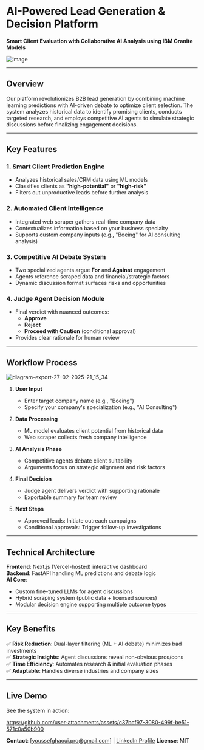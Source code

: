 # AI-Powered Lead Generation & Decision Platform  
**Smart Client Evaluation with Collaborative AI Analysis using IBM Granite Models**

![image](https://github.com/user-attachments/assets/99f04afc-03d2-49e7-a0a8-931b0f63676d)

---

## Overview  
Our platform revolutionizes B2B lead generation by combining machine learning predictions with AI-driven debate to optimize client selection. The system analyzes historical data to identify promising clients, conducts targeted research, and employs competitive AI agents to simulate strategic discussions before finalizing engagement decisions.

---

## Key Features  

### 1. Smart Client Prediction Engine  
- Analyzes historical sales/CRM data using ML models  
- Classifies clients as **"high-potential"** or **"high-risk"**  
- Filters out unproductive leads before further analysis  

### 2. Automated Client Intelligence  
- Integrated web scraper gathers real-time company data  
- Contextualizes information based on your business specialty  
- Supports custom company inputs (e.g., "Boeing" for AI consulting analysis)  

### 3. Competitive AI Debate System  
- Two specialized agents argue **For** and **Against** engagement  
- Agents reference scraped data and financial/strategic factors  
- Dynamic discussion format surfaces risks and opportunities  

### 4. Judge Agent Decision Module  
- Final verdict with nuanced outcomes:  
  - **Approve**  
  - **Reject**  
  - **Proceed with Caution** (conditional approval)  
- Provides clear rationale for human review  

---

## Workflow Process 
![diagram-export-27-02-2025-21_15_34](https://github.com/user-attachments/assets/a1f4a08a-7555-4bf8-90a9-f8e40b797efa)

1. **User Input**  
   - Enter target company name (e.g., "Boeing")  
   - Specify your company's specialization (e.g., "AI Consulting")  

2. **Data Processing**  
   - ML model evaluates client potential from historical data  
   - Web scraper collects fresh company intelligence  

3. **AI Analysis Phase**  
   - Competitive agents debate client suitability  
   - Arguments focus on strategic alignment and risk factors  

4. **Final Decision**  
   - Judge agent delivers verdict with supporting rationale  
   - Exportable summary for team review  

5. **Next Steps**  
   - Approved leads: Initiate outreach campaigns  
   - Conditional approvals: Trigger follow-up investigations  

---

## Technical Architecture  
**Frontend**: Next.js (Vercel-hosted) interactive dashboard  
**Backend**: FastAPI handling ML predictions and debate logic  
**AI Core**:  
- Custom fine-tuned LLMs for agent discussions  
- Hybrid scraping system (public data + licensed sources)  
- Modular decision engine supporting multiple outcome types  

---

## Key Benefits  
✅ **Risk Reduction**: Dual-layer filtering (ML + AI debate) minimizes bad investments  
✅ **Strategic Insights**: Agent discussions reveal non-obvious pros/cons  
✅ **Time Efficiency**: Automates research & initial evaluation phases  
✅ **Adaptable**: Handles diverse industries and company sizes  

---

## Live Demo  
See the system in action:  
 

https://github.com/user-attachments/assets/c37bcf97-3080-499f-be51-571c0a50b900




**Contact**: [youssefghaoui.pro@gmail.com] | [LinkedIn Profile](https://www.linkedin.com/in/youssef-ghaoui-3a82a222a/)
**License**: MIT  
